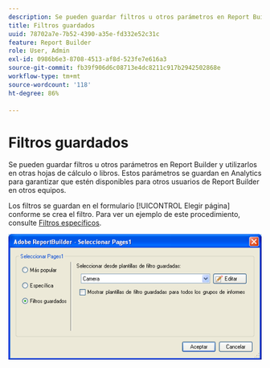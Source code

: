 ```yaml
---
description: Se pueden guardar filtros u otros parámetros en Report Builder y utilizarlos en otras hojas de cálculo o libros. Estos parámetros se guardan en Analytics para garantizar que estén disponibles para otros usuarios de Report Builder en otros equipos.
title: Filtros guardados
uuid: 78702a7e-7b52-4390-a35e-fd332e52c31c
feature: Report Builder
role: User, Admin
exl-id: 0986b6e3-8708-4513-af8d-523fe7e616a3
source-git-commit: fb39f906d6c08713e4dc8211c917b2942502868e
workflow-type: tm+mt
source-wordcount: '118'
ht-degree: 86%

---
```


# Filtros guardados

Se pueden guardar filtros u otros parámetros en Report Builder y utilizarlos en otras hojas de cálculo o libros. Estos parámetros se guardan en Analytics para garantizar que estén disponibles para otros usuarios de Report Builder en otros equipos.

Los filtros se guardan en el formulario [!UICONTROL Elegir página] conforme se crea el filtro. Para ver un ejemplo de este procedimiento, consulte [Filtros específicos](/help/analyze/report-builder/layout/c-filter-dimensions/t-specific-filters.md).

![Captura de pantalla del formulario Elegir página y opciones para las páginas más populares, específicas y de filtros guardados.](assets/choose_page_saved.png)
